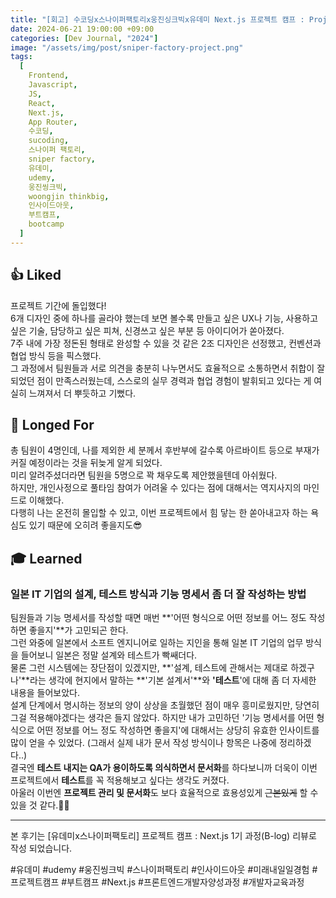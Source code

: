 ```yaml
---
title: "[회고] 수코딩x스나이퍼팩토리x웅진싱크빅x유데미 Next.js 프로젝트 캠프 : Project Week1"
date: 2024-06-21 19:00:00 +09:00
categories: [Dev Journal, "2024"]
image: "/assets/img/post/sniper-factory-project.png"
tags:
  [
    Frontend,
    Javascript,
    JS,
    React,
    Next.js,
    App Router,
    수코딩,
    sucoding,
    스나이퍼 팩토리,
    sniper factory,
    유데미,
    udemy,
    웅진씽크빅,
    woongjin thinkbig,
    인사이드아웃,
    부트캠프,
    bootcamp
  ]
---
```


## 👍 Liked

프로젝트 기간에 돌입했다!<br>
6개 디자인 중에 하나를 골라야 했는데 보면 볼수록 만들고 싶은 UX나 기능, 사용하고 싶은 기술, 담당하고 싶은 피쳐, 신경쓰고 싶은 부분 등 아이디어가 쏟아졌다.<br>
7주 내에 가장 정돈된 형태로 완성할 수 있을 것 같은 2조 디자인은 선정했고, 컨벤션과 협업 방식 등을 픽스했다.<br>
그 과정에서 팀원들과 서로 의견을 충분히 나누면서도 효율적으로 소통하면서 취합이 잘 되었던 점이 만족스러웠는데, 스스로의 실무 경력과 협업 경험이 발휘되고 있다는 게 여실히 느껴져서 더 뿌듯하고 기뻤다.<br>

## 💭 Longed For

총 팀원이 4명인데, 나를 제외한 세 분께서 후반부에 갈수록 아르바이트 등으로 부재가 커질 예정이라는 것을 뒤늦게 알게 되었다.<br>
미리 알려주셨더라면 팀원을 5명으로 꽉 채우도록 제안했을텐데 아쉬웠다.<br>
하지만, 개인사정으로 풀타임 참여가 어려울 수 있다는 점에 대해서는 역지사지의 마인드로 이해했다. <br>
다행히 나는 온전히 몰입할 수 있고, 이번 프로젝트에서 힘 닿는 한 쏟아내고자 하는 욕심도 있기 때문에 오히려 좋을지도😎

## 🎓 Learned

### 일본 IT 기업의 설계, 테스트 방식과 기능 명세서 좀 더 잘 작성하는 방법

팀원들과 기능 명세서를 작성할 때면 매번 **'어떤 형식으로 어떤 정보를 어느 정도 작성하면 좋을지'**가 고민되곤 한다.<br>
그런 와중에 일본에서 소프트 엔지니어로 일하는 지인을 통해 일본 IT 기업의 업무 방식을 들어보니 일본은 정말 설계와 테스트가 빡쌔더다.<br>
물론 그런 시스템에는 장단점이 있겠지만, **'설계, 테스트에 관해서는 제대로 하겠구나'**라는 생각에 현지에서 말하는 **'기본 설계서'**와 **'테스트**'에 대해 좀 더 자세한 내용을 들어보았다.<br>
설계 단계에서 명시하는 정보의 양이 상상을 초월했던 점이 매우 흥미로웠지만, 당연히 그걸 적용해야겠다는 생각은 들지 않았다. 하지만 내가 고민하던 '기능 명세서를 어떤 형식으로 어떤 정보를 어느 정도 작성하면 좋을지'에 대해서는 상당히 유효한 인사이트를 많이 얻을 수 있었다. (그래서 실제 내가 문서 작성 방식이나 항목은 나중에 정리하겠다..)<br>
결국엔 **테스트 내지는 QA가 용이하도록 의식하면서 문서화**를 하다보니까 더욱이 이번 프로젝트에서 **테스트**를 꼭 적용해보고 싶다는 생각도 커졌다.<br>
아울러 이번엔 **프로젝트 관리 및 문서화**도 보다 효율적으로 효용성있게 ~~근본있게~~ 할 수 있을 것 같다.💪🏻

---

본 후기는 [유데미x스나이퍼팩토리] 프로젝트 캠프 : Next.js 1기 과정(B-log) 리뷰로 작성 되었습니다.

#유데미 #udemy #웅진씽크빅 #스나이퍼팩토리 #인사이드아웃 #미래내일일경험 #프로젝트캠프 #부트캠프 #Next.js #프론트엔드개발자양성과정 #개발자교육과정
